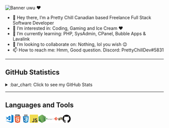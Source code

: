 ![Banner uwu ❤️](https://media.discordapp.net/attachments/734686866690932767/825343235920363530/image0.png)

- 👋 Hey there, I’m a Pretty Chill Canadian based Freelance Full Stack Software Developer
- 👀 I’m interested in: Coding, Gaming and Ice Cream ❤️
- 🌱 I’m currently learning: PHP, SysAdmin, CPanel, Bubble Apps & Lavalink
- 💞️ I’m looking to collaborate on: Nothing, lol you wish 😉
- 📫 How to reach me: Hmm, Good question. Discord: PrettyChillDev#5831

---

## GitHub Statistics
<details>
  <summary>
    :bar_chart: Click to see my GitHub Stats
  </summary>
  <p align="center">
&nbsp;<img align="center" src="https://github-readme-stats.vercel.app/api?username=ChillCordDev&show_icons=true&theme=dracula" alt="PrettyChillDev" height="200"/>
<img align="center" src="https://github-readme-stats.vercel.app/api/top-langs/?username=ChillCordDev&hide=lua&theme=dracula" alt="PrettyChillDev's github stats"/>
<div><img src="https://github-profile-trophy.vercel.app/?username=ChillCordDev&theme=dracula" width="1200"></div>
  </p>
</details>

---

## Languages and Tools

<img align="left" alt="Visual Studio Code" width="26px" src="https://raw.githubusercontent.com/github/explore/80688e429a7d4ef2fca1e82350fe8e3517d3494d/topics/visual-studio-code/visual-studio-code.png" />
<img align="left" alt="HTML5" width="26px" src="https://raw.githubusercontent.com/github/explore/80688e429a7d4ef2fca1e82350fe8e3517d3494d/topics/html/html.png" />
<img align="left" alt="CSS3" width="26px" src="https://raw.githubusercontent.com/github/explore/80688e429a7d4ef2fca1e82350fe8e3517d3494d/topics/css/css.png" />
<img align="left" alt="JavaScript" width="26px" src="https://raw.githubusercontent.com/github/explore/80688e429a7d4ef2fca1e82350fe8e3517d3494d/topics/javascript/javascript.png" />
<img align="left" alt="Node.js" width="26px" src="https://raw.githubusercontent.com/github/explore/80688e429a7d4ef2fca1e82350fe8e3517d3494d/topics/nodejs/nodejs.png" />
<img align="left" alt="MongoDB" width="26px" src="https://raw.githubusercontent.com/github/explore/80688e429a7d4ef2fca1e82350fe8e3517d3494d/topics/mongodb/mongodb.png" />
<img align="left" alt="Git" width="26px" src="https://raw.githubusercontent.com/github/explore/80688e429a7d4ef2fca1e82350fe8e3517d3494d/topics/git/git.png" />
<img align="left" alt="GitHub" width="26px" src="https://raw.githubusercontent.com/github/explore/78df643247d429f6cc873026c0622819ad797942/topics/github/github.png" />
